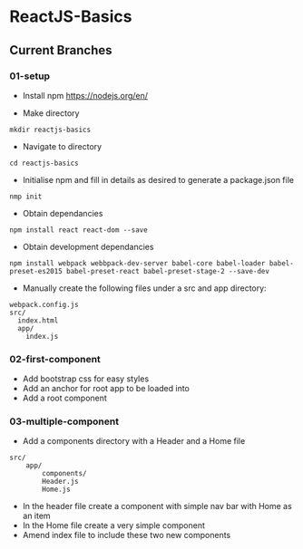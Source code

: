 # ReactJS-Basics
## Current Branches

### 01-setup
* Install npm https://nodejs.org/en/

* Make directory
```
mkdir reactjs-basics
```

* Navigate to directory
```
cd reactjs-basics
```

* Initialise npm and fill in details as desired to generate a package.json file
```
nmp init
```

* Obtain dependancies
```
npm install react react-dom --save
```

* Obtain development dependancies
```
npm install webpack webbpack-dev-server babel-core babel-loader babel-preset-es2015 babel-preset-react babel-preset-stage-2 --save-dev
```

* Manually create the following files under a src and app directory:
```
webpack.config.js
src/
  index.html
  app/
    index.js
```
### 02-first-component
* Add bootstrap css for easy styles
* Add an anchor for root app to be loaded into
* Add a root component

### 03-multiple-component
* Add a components directory with a Header and a Home file
```
src/
    app/
        components/
        Header.js
        Home.js
```
* In the header file create a component with simple nav bar with Home as an item
* In the Home file create a very simple component
* Amend index file to include these two new components
